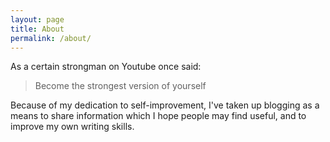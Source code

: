 ```yaml
---
layout: page
title: About
permalink: /about/
---
```


As a certain strongman on Youtube once said:

> Become the strongest version of yourself

Because of my dedication to self-improvement,
I've taken up blogging as a means to share information which I hope
people may find useful, and to improve my own writing skills.
